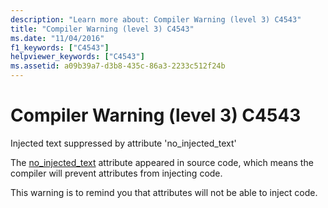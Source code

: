 ```yaml
---
description: "Learn more about: Compiler Warning (level 3) C4543"
title: "Compiler Warning (level 3) C4543"
ms.date: "11/04/2016"
f1_keywords: ["C4543"]
helpviewer_keywords: ["C4543"]
ms.assetid: a09b39a7-d3b8-435c-86a3-2233c512f24b
---
```

# Compiler Warning (level 3) C4543

Injected text suppressed by attribute 'no_injected_text'

The [no_injected_text](../../windows/attributes/no-injected-text.md) attribute appeared in source code, which means the compiler will prevent attributes from injecting code.

This warning is to remind you that attributes will not be able to inject code.
